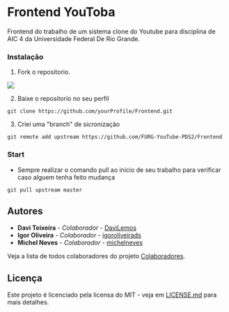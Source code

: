 # Frontend YouToba

Frontend do trabalho de um sistema clone do Youtube para disciplina de AIC 4 da Universidade Federal De Rio Grande.

### Instalação

1. Fork o repositorio.

![](https://cdn.discordapp.com/attachments/704786714769490101/773372116845330462/unknown.png)

2. Baixe o repositorio no seu perfil
```
git clone https://github.com/yourProfile/Frontend.git
```
3. Criei uma "branch" de sicronização

```
git remote add upstream https://github.com/FURG-YouTube-PDS2/Frontend
```

### Start

* Sempre realizar o comando pull ao inicio de seu trabalho para verificar caso alguem tenha feito mudança

```
git pull upstream master
```


## Autores
* **Davi Teixeira** - *Colaborador* - [DaviLemos](https://github.com/DaviLemos)
* **Igor Oliveira** - *Colaborador* - [igoroliveirads](https://github.com/igoroliveirads)
* **Michel Neves** - *Colaborador* - [michelneves](https://github.com/michelneves)

Veja a lista de todos colaboradores do projeto [Colaboradores](https://github.com/orgs/FURG-YouTube-PDS2/people).

## Licença
Este projeto é licenciado pela licensa do MIT - veja em [LICENSE.md](LICENSE.md) para mais detalhes.

